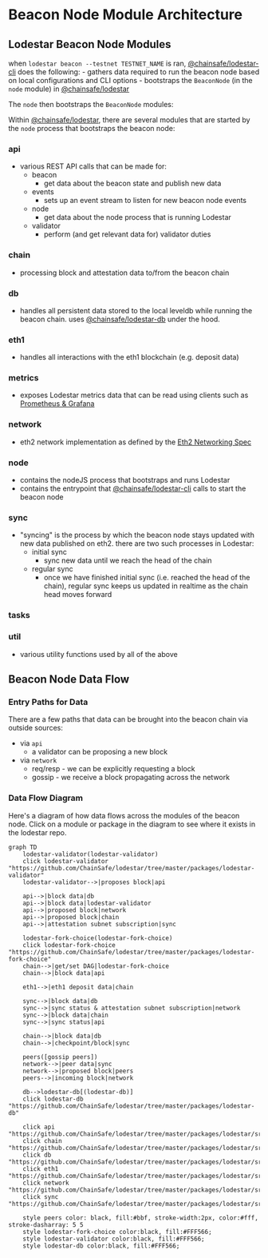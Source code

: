 # Beacon Node Module Architecture

## Lodestar Beacon Node Modules

when `lodestar beacon --testnet TESTNET_NAME` is ran, [@chainsafe/lodestar-cli](https://github.com/ChainSafe/lodestar/tree/master/packages/lodestar-cli) does the following:
    - gathers data required to run the beacon node based on local configurations and CLI options
    - bootstraps the `BeaconNode` (in the `node` module) in [@chainsafe/lodestar](https://github.com/ChainSafe/lodestar/tree/master/packages/lodestar)

The `node` then bootstraps the `BeaconNode` modules:

Within [@chainsafe/lodestar](https://github.com/ChainSafe/lodestar), there are several modules that are started by the `node` process that bootstraps the beacon node:

### api
  - various REST API calls that can be made for:
    - beacon
        - get data about the beacon state and publish new data
    - events
        - sets up an event stream to listen for new beacon node events
    - node
        - get data about the node process that is running Lodestar
    - validator
        - perform (and get relevant data for) validator duties
### chain
  - processing block and attestation data to/from the beacon chain
### db
  - handles all persistent data stored to the local leveldb while running the beacon chain.  uses [@chainsafe/lodestar-db](https://github.com/ChainSafe/lodestar/tree/master/packages/lodestar-db) under the hood.
### eth1
  - handles all interactions with the eth1 blockchain (e.g. deposit data)
### metrics
  - exposes Lodestar metrics data that can be read using clients such as [Prometheus & Grafana](https://chainsafe.github.io/lodestar/usage/prometheus-grafana/)
### network
  - eth2 network implementation as defined by the [Eth2 Networking Spec](https://github.com/ethereum/eth2.0-specs/blob/dev/specs/phase0/p2p-interface.md)
### node
  - contains the nodeJS process that bootstraps and runs Lodestar
  - contains the entrypoint that [@chainsafe/lodestar-cli](https://github.com/ChainSafe/lodestar/tree/master/packages/lodestar-cli/) calls to start the beacon node
### sync
  - "syncing" is the process by which the beacon node stays updated with new data published on eth2.  there are two such processes in Lodestar:
      - initial sync
        - sync new data until we reach the head of the chain
      - regular sync
        - once we have finished initial sync (i.e. reached the head of the chain), regular sync keeps us updated in realtime as the chain head moves forward
### tasks
### util
  - various utility functions used by all of the above


## Beacon Node Data Flow

### Entry Paths for Data
There are a few paths that data can be brought into the beacon chain via outside sources:

- via `api`
    - a validator can be proposing a new block
- via `network`
    - req/resp - we can be explicitly requesting a block
    - gossip - we receive a block propagating across the network

### Data Flow Diagram
Here's a diagram of how data flows across the modules of the beacon node.  Click on a module or package in the diagram to see where it exists in the lodestar repo.

```mermaid
graph TD
    lodestar-validator(lodestar-validator)
    click lodestar-validator "https://github.com/ChainSafe/lodestar/tree/master/packages/lodestar-validator"
    lodestar-validator-->|proposes block|api

    api-->|block data|db
    api-->|block data|lodestar-validator
    api-->|proposed block|network
    api-->|proposed block|chain
    api-->|attestation subnet subscription|sync
    
    lodestar-fork-choice(lodestar-fork-choice)
    click lodestar-fork-choice "https://github.com/ChainSafe/lodestar/tree/master/packages/lodestar-fork-choice"
    chain-->|get/set DAG|lodestar-fork-choice
    chain-->|block data|api
      
    eth1-->|eth1 deposit data|chain
    
    sync-->|block data|db
    sync-->|sync status & attestation subnet subscription|network
    sync-->|block data|chain
    sync-->|sync status|api
    
    chain-->|block data|db
    chain-->|checkpoint/block|sync
    
    peers([gossip peers])
    network-->|peer data|sync
    network-->|proposed block|peers
    peers-->|incoming block|network
    
    db-->lodestar-db[(lodestar-db)]
    click lodestar-db "https://github.com/ChainSafe/lodestar/tree/master/packages/lodestar-db"
    
    click api "https://github.com/ChainSafe/lodestar/tree/master/packages/lodestar/src/api"
    click chain "https://github.com/ChainSafe/lodestar/tree/master/packages/lodestar/src/chain"
    click db "https://github.com/ChainSafe/lodestar/tree/master/packages/lodestar/src/db"
    click eth1 "https://github.com/ChainSafe/lodestar/tree/master/packages/lodestar/src/eth1"
    click network "https://github.com/ChainSafe/lodestar/tree/master/packages/lodestar/src/network"
    click sync "https://github.com/ChainSafe/lodestar/tree/master/packages/lodestar/src/sync"
    
    style peers color: black, fill:#bbf, stroke-width:2px, color:#fff, stroke-dasharray: 5 5
    style lodestar-fork-choice color:black, fill:#FFF566;
    style lodestar-validator color:black, fill:#FFF566;
    style lodestar-db color:black, fill:#FFF566;
    
```